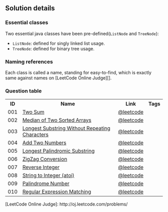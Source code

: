 Solution details
------------------
### Essential classes
Two essential java classes have been pre-defined(`ListNode` and `TreeNode`):

* `ListNode`: defined for singly linked list usage.
* `TreeNode`: defined for binary tree usage.

### Naming references
Each class is called a name, standing for easy-to-find, which is exactly same against names on [LeetCode Online Judge][].

### Question table

<table>
  <tr>
    <th>ID</th><th>Name</th><th>Link</th><th>Tags</th>
  </tr>
  <tr>
    <td>001</td><td><a href="/src/twoSum.java">Two Sum</a></td><td><a href="http://leetcode.com/onlinejudge#question_1">@leetcode</a></td><td></td>
  </tr>
  <tr>
    <td>002</td><td><a href="/src/findMedianSortedArrays.java">Median of Two Sorted Arrays</a></td><td><a href="http://leetcode.com/onlinejudge#question_4">@leetcode</a></td><td></td>
  </tr>
  <tr>
    <td>003</td><td><a href="/src/lengthOfLongestSubstring.java">Longest Substring Without Repeating Characters</a></td><td><a href="http://leetcode.com/onlinejudge#question_3">@leetcode</a></td><td></td>
  </tr>
  <tr>
    <td>004</td><td><a href="/src/addTwoNumbers.java">Add Two Numbers</a></td><td><a href="http://leetcode.com/onlinejudge#question_2">@leetcode</a></td><td></td>
  </tr>
  <tr>
    <td>005</td><td><a href="/src/longestPalindrome.java">Longest Palindromic Substring</a></td><td><a href="http://leetcode.com/onlinejudge#question_5">@leetcode</a></td><td></td>
  </tr>
  <tr>
    <td>006</td><td><a href="/src/convert.java">ZigZag Conversion</a></td><td><a href="http://leetcode.com/onlinejudge#question_6">@leetcode</a></td><td></td>
  </tr>
  <tr>
    <td>007</td><td><a href="/src/reverse.java">Reverse Integer</a></td><td><a href="http://leetcode.com/onlinejudge#question_7">@leetcode</a></td><td></td>
  </tr>
  <tr>
    <td>008</td><td><a href="/src/atoi.java">String to Integer (atoi)</a></td><td><a href="http://leetcode.com/onlinejudge#question_8">@leetcode</a></td><td></td>
  </tr>
  <tr>
    <td>009</td><td><a href="/src/isPalindrome.java">Palindrome Number</a></td><td><a href="http://leetcode.com/onlinejudge#question_9">@leetcode</a></td><td></td>
  </tr>
  <tr>
    <td>010</td><td><a href="/src/isMatch.java">Regular Expression Matching</a></td><td><a href="http://leetcode.com/onlinejudge#question_10">@leetcode</a></td><td></td>
  </tr>
</table>
[LeetCode Online Judge]: http://oj.leetcode.com/problems/
